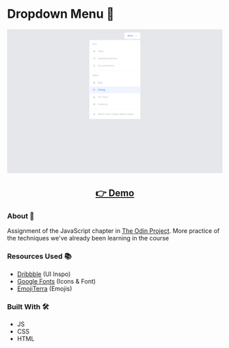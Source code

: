# Dropdown Menu 📑

<p align="center">
  <img src="screenshot/screenshot.png" width="650px" alt="screenshot">
</p>
<h2 align="center">
  <a href="https://nightrunner4.github.io/drop-down-menu">👉 Demo</a>
</h2>

### About 📖

Assignment of the JavaScript chapter in [The Odin Project](https://www.theodinproject.com). More practice of the techniques we've already been learning in the course

### Resources Used 📚

- [Dribbble](https://dribbble.com/shots/15582954-Little-Big-Details-1-Menu-Drop) (UI Inspo)
- [Google Fonts](https://fonts.google.com) (Icons & Font)
- [EmojiTerra](https://emojiterra.com/) (Emojis)

### Built With 🛠️

- JS
- CSS
- HTML
